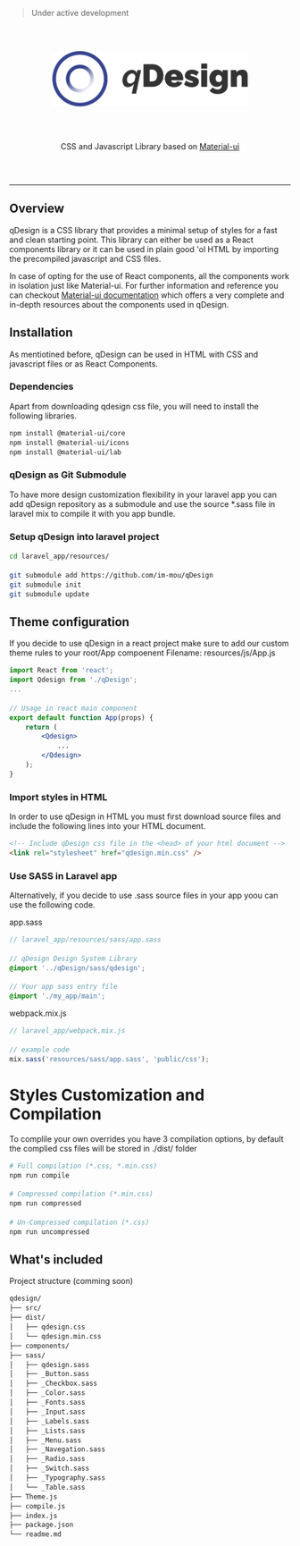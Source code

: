 > Under active development

<p align="center" style="margin:60px">
    <!-- <img src="https://github.com/im-mou/qDesign/blob/master/resources/js/static/images/logo-xl-hollow.png" alt="qDesign Design System" width="500"/> -->
    <img src=".github/assets/qdesign-logo.png" alt="qDesign Design System" width="350"/>
</p>

<p align="center" style="margin:60px">
    CSS and Javascript Library based on <a href="https://material-ui.com/">Material-ui</a>
</p>

<hr />

## Overview

qDesign is a CSS library that provides a minimal setup of
styles for a fast and clean starting point. This library can
either be used as a React components library or it can be
used in plain good 'ol HTML by importing the precompiled
javascript and CSS files.

In case of opting for the use of React components, all the components work in isolation just like Material-ui. For further information and reference you can checkout [Material-ui documentation](https://material-ui.com/) which offers a very complete and in-depth resources about the components used in qDesign.

## Installation

As mentiotined before, qDesign can be used in HTML with CSS and javascript files or as React Components.

### Dependencies

Apart from downloading qdesign css file, you will need to install the following libraries.

```bash
npm install @material-ui/core
npm install @material-ui/icons
npm install @material-ui/lab
```

### qDesign as Git Submodule

To have more design customization flexibility in your laravel app you can add qDesign repository as a submodule and use the source \*.sass file in laravel mix to compile it with you app bundle.

### Setup qDesign into laravel project

```bash
cd laravel_app/resources/

git submodule add https://github.com/im-mou/qDesign
git submodule init
git submodule update
```

## Theme configuration

If you decide to use qDesign in a react project make sure to add our custom theme rules to your root/App compoenent
Filename: resources/js/App.js

```jsx
import React from 'react';
import Qdesign from './qDesign';
...

// Usage in react main component
export default function App(props) {
    return (
        <Qdesign>
            ...
        </Qdesign>
    );
}
```

### Import styles in HTML

In order to use qDesign in HTML you must first download source files and include the following lines into your HTML document.

```html
<!-- Include qDesign css file in the <head> of your html document -->
<link rel="stylesheet" href="qdesign.min.css" />
```

### Use SASS in Laravel app

Alternatively, if you decide to use .sass source files in your app yoou can use the following code.

app.sass

```scss
// laravel_app/resources/sass/app.sass

// qDesign Design System Library
@import '../qDesign/sass/qdesign';

// Your app sass entry file
@import './my_app/main';
```

webpack.mix.js

```javascript
// laravel_app/webpack.mix.js

// example code
mix.sass('resources/sass/app.sass', 'public/css');
```

# Styles Customization and Compilation

To complile your own overrides you have 3 compilation options, by default the complied css files will be stored in ./dist/ folder

```bash
# Full compilation (*.css, *.min.css)
npm run compile

# Compressed compilation (*.min.css)
npm run compressed

# Un-Compressed compilation (*.css)
npm run uncompressed
```

## What's included

Project structure (comming soon)

```txt
qdesign/
├── src/
├── dist/
│   ├── qdesign.css
│   └── qdesign.min.css
├── components/
├── sass/
│   ├── qdesign.sass
│   ├── _Button.sass
│   ├── _Checkbox.sass
│   ├── _Color.sass
│   ├── _Fonts.sass
│   ├── _Input.sass
│   ├── _Labels.sass
│   ├── _Lists.sass
│   ├── _Menu.sass
│   ├── _Navegation.sass
│   ├── _Radio.sass
│   ├── _Switch.sass
│   ├── _Typography.sass
│   └── _Table.sass
├── Theme.js
├── compile.js
├── index.js
├── package.json
└── readme.md
```
